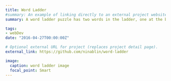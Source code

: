 ```yaml
---
title: Word Ladder
#summary: An example of linking directly to an external project website using `external_link`.
summary: A word ladder puzzle has two words in the ladder, one at the bottom and one at the top. You need to form a sequence of words (a word ladder). On every step of the ladder, you must place a new one that only differs one letter from the previous word. You can download and play this classic game on the console.

tags:
- webDev
date: "2016-04-27T00:00:00Z"

# Optional external URL for project (replaces project detail page).
external_link: https://github.com/ninablin/word-ladder

image:
  caption: word ladder image
  focal_point: Smart
---
```

